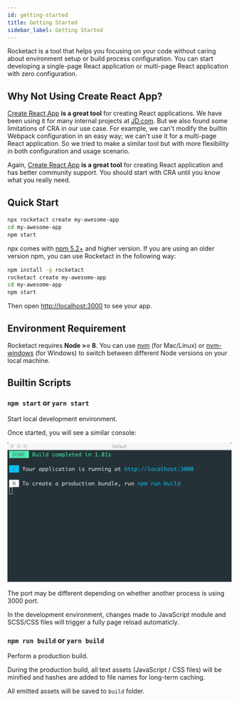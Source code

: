 ```yaml
---
id: getting-started
title: Getting Started
sidebar_label: Getting Started
---
```


Rocketact is a tool that helps you focusing on your code without caring about environment setup or build process configuration. You can start developing a single-page React application or multi-page React application with zero configuration.

## Why Not Using Create React App?

[Create React App](https://facebook.github.io/create-react-app/) **is a great tool** for creating React applications. We have been using it for many internal projects at [JD.com](https://jd.com). But we also found some limitations of CRA in our use case. For example, we can't modify the builtin Webpack configuration in an easy way; we can't use it for a multi-page React application. So we tried to make a similar tool but with more flexibility in both configuration and usage scenario.

Again, [Create React App](https://facebook.github.io/create-react-app/) **is a great tool** for creating React application and has better community support. You should start with CRA until you know what you really need.

## Quick Start

```bash
npx rocketact create my-awesome-app
cd my-awesome-app
npm start
```

npx comes with [npm 5.2+](https://blog.npmjs.org/post/162869356040/introducing-npx-an-npm-package-runner) and higher version. If you are using an older version npm, you can use Rocketact in the following way:

```bash
npm install -g rocketact
rocketact create my-awesome-app
cd my-awesome-app
npm start
```

Then open [http://localhost:3000](http://localhost:3000) to see your app.

## Environment Requirement

Rocketact requires **Node >= 8**. You can use [nvm](https://github.com/creationix/nvm) (for Mac/Linux) or [nvm-windows](https://github.com/coreybutler/nvm-windows) (for Windows) to switch between different Node versions on your local machine.

## Builtin Scripts

### `npm start` or `yarn start`

Start local development environment.

Once started, you will see a similar console:

![](assets/development-environment-console.png)

The port may be different depending on whether another process is using 3000 port.

In the development environment, changes made to JavaScript module and SCSS/CSS files will trigger a fully page reload automaticly.

### `npm run build` or `yarn build`

Perform a production build.

During the production build, all text assets (JavaScript / CSS files) will be minified and hashes are added to file names for long-term caching.

All emitted assets will be saved to `build` folder.